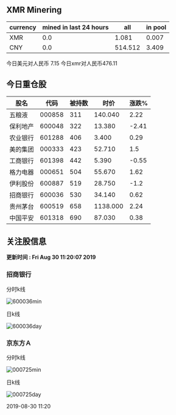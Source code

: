 ## XMR Minering

|currency|mined in last 24 hours|all|in pool|
|---|---|---|---|
|XMR|0.0|1.081|0.007|
|CNY|0.0|514.512|3.409|

今日美元对人民币 7.15	今日xmr对人民币476.11


## 今日重仓股 

|股名|代码|被持数|时价|涨跌%|
|---|---|---|---|---|
|五粮液|000858|311|140.040|2.22|
|保利地产|600048|322|13.380|-2.41|
|农业银行|601288|406|3.400|0.29|
|美的集团|000333|423|52.710|1.5|
|工商银行|601398|442|5.390|-0.55|
|格力电器|000651|504|55.670|1.62|
|伊利股份|600887|519|28.750|-1.2|
|招商银行|600036|530|34.140|0.62|
|贵州茅台|600519|658|1138.000|2.24|
|中国平安|601318|690|87.030|0.38|

## 关注股信息
**更新时间 : Fri Aug 30 11:20:07 2019**
### 招商银行 
分时k线

![600036min](http://image.sinajs.cn/newchart/min/n/sh600036.gif)

日k线

![600036day](http://image.sinajs.cn/newchart/daily/n/sh600036.gif)

### 京东方Ａ 
分时k线

![000725min](http://image.sinajs.cn/newchart/min/n/sz000725.gif)

日k线

![000725day](http://image.sinajs.cn/newchart/daily/n/sz000725.gif)

2019-08-30 11:20